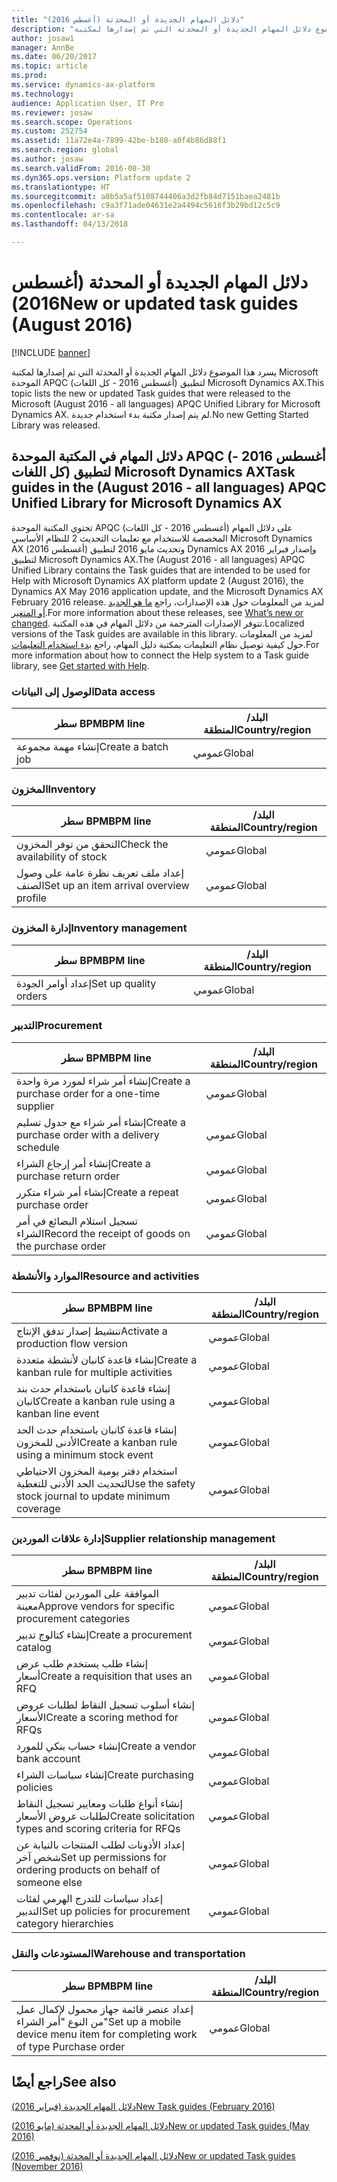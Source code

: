 ```yaml
---
title: "دلائل المهام الجديدة أو المحدثة (أغسطس 2016)"
description: "يسرد هذا الموضوع دلائل المهام الجديدة أو المحدثة التي تم إصدارها لمكتبة Microsoft الموحدة APQC (أغسطس 2016 - كل اللغات) لتطبيق Microsoft Dynamics AX. لم يتم إصدار مكتبة بدء استخدام جديدة."
author: josaw1
manager: AnnBe
ms.date: 06/20/2017
ms.topic: article
ms.prod: 
ms.service: dynamics-ax-platform
ms.technology: 
audience: Application User, IT Pro
ms.reviewer: josaw
ms.search.scope: Operations
ms.custom: 252754
ms.assetid: 11a72e4a-7899-42be-b180-a0f4b86d88f1
ms.search.region: global
ms.author: josaw
ms.search.validFrom: 2016-08-30
ms.dyn365.ops.version: Platform update 2
ms.translationtype: HT
ms.sourcegitcommit: a8b5a5af5108744406a3d2fb84d7151baea2481b
ms.openlocfilehash: c9a3f71ade04631e2a4494c5616f3b29bd12c5c9
ms.contentlocale: ar-sa
ms.lasthandoff: 04/13/2018

---
```


# <a name="new-or-updated-task-guides-august-2016"></a><span data-ttu-id="8f669-104">دلائل المهام الجديدة أو المحدثة (أغسطس 2016)</span><span class="sxs-lookup"><span data-stu-id="8f669-104">New or updated task guides (August 2016)</span></span>

[!INCLUDE [banner](../includes/banner.md)]

<span data-ttu-id="8f669-105">يسرد هذا الموضوع دلائل المهام الجديدة أو المحدثة التي تم إصدارها لمكتبة Microsoft الموحدة APQC (أغسطس 2016 - كل اللغات) لتطبيق Microsoft Dynamics AX.</span><span class="sxs-lookup"><span data-stu-id="8f669-105">This topic lists the new or updated Task guides that were released to the Microsoft (August 2016 - all languages) APQC Unified Library for Microsoft Dynamics AX.</span></span> <span data-ttu-id="8f669-106">لم يتم إصدار مكتبة بدء استخدام جديدة.</span><span class="sxs-lookup"><span data-stu-id="8f669-106">No new Getting Started Library was released.</span></span>

<a name="task-guides-in-the-august-2016---all-languages-apqc-unified-library-for-microsoft-dynamics-ax"></a><span data-ttu-id="8f669-107">[]()دلائل المهام في المكتبة الموحدة APQC (أغسطس 2016 - كل اللغات) لتطبيق Microsoft Dynamics AX</span><span class="sxs-lookup"><span data-stu-id="8f669-107">[]()Task guides in the (August 2016 - all languages) APQC Unified Library for Microsoft Dynamics AX</span></span>
---------------------------------------------------------------------------------------------------

<span data-ttu-id="8f669-108">تحتوي المكتبة الموحدة APQC (أغسطس 2016 - كل اللغات) على دلائل المهام المخصصة للاستخدام مع تعليمات التحديث 2 للنظام الأساسي Microsoft Dynamics AX (أغسطس 2016) وتحديث مايو 2016 لتطبيق Dynamics AX وإصدار فبراير 2016 لتطبيق Microsoft Dynamics AX.</span><span class="sxs-lookup"><span data-stu-id="8f669-108">The (August 2016 - all languages) APQC Unified Library contains the Task guides that are intended to be used for Help with Microsoft Dynamics AX platform update 2 (August 2016), the Dynamics AX May 2016 application update, and the Microsoft Dynamics AX February 2016 release.</span></span> <span data-ttu-id="8f669-109">لمزيد من المعلومات حول هذه الإصدارات، راجع [ما هو الجديد أو المتغير](whats-new-changed.md).</span><span class="sxs-lookup"><span data-stu-id="8f669-109">For more information about these releases, see [What’s new or changed](whats-new-changed.md).</span></span> <span data-ttu-id="8f669-110">تتوفر الإصدارات المترجمة من دلائل المهام في هذه المكتبة.</span><span class="sxs-lookup"><span data-stu-id="8f669-110">Localized versions of the Task guides are available in this library.</span></span> <span data-ttu-id="8f669-111">لمزيد من المعلومات حول كيفية توصيل نظام التعليمات بمكتبة دليل المهام، راجع [بدء استخدام التعليمات](help-overview.md).</span><span class="sxs-lookup"><span data-stu-id="8f669-111">For more information about how to connect the Help system to a Task guide library, see [Get started with Help](help-overview.md).</span></span>

### <a name="data-access"></a><span data-ttu-id="8f669-112">الوصول إلى البيانات</span><span class="sxs-lookup"><span data-stu-id="8f669-112">Data access</span></span>

| <span data-ttu-id="8f669-113">سطر BPM</span><span class="sxs-lookup"><span data-stu-id="8f669-113">BPM line</span></span>           | <span data-ttu-id="8f669-114">البلد/المنطقة</span><span class="sxs-lookup"><span data-stu-id="8f669-114">Country/region</span></span> |
|--------------------|----------------|
| <span data-ttu-id="8f669-115">إنشاء مهمة مجموعة</span><span class="sxs-lookup"><span data-stu-id="8f669-115">Create a batch job</span></span> | <span data-ttu-id="8f669-116">عمومي</span><span class="sxs-lookup"><span data-stu-id="8f669-116">Global</span></span>         |

### <a name="inventory"></a><span data-ttu-id="8f669-117">المخزون</span><span class="sxs-lookup"><span data-stu-id="8f669-117">Inventory</span></span>

| <span data-ttu-id="8f669-118">سطر BPM</span><span class="sxs-lookup"><span data-stu-id="8f669-118">BPM line</span></span>                                | <span data-ttu-id="8f669-119">البلد/المنطقة</span><span class="sxs-lookup"><span data-stu-id="8f669-119">Country/region</span></span> |
|-----------------------------------------|----------------|
| <span data-ttu-id="8f669-120">التحقق من توفر المخزون</span><span class="sxs-lookup"><span data-stu-id="8f669-120">Check the availability of stock</span></span>         | <span data-ttu-id="8f669-121">عمومي</span><span class="sxs-lookup"><span data-stu-id="8f669-121">Global</span></span>         |
| <span data-ttu-id="8f669-122">إعداد ملف تعريف نظرة عامة على وصول الصنف</span><span class="sxs-lookup"><span data-stu-id="8f669-122">Set up an item arrival overview profile</span></span> | <span data-ttu-id="8f669-123">عمومي</span><span class="sxs-lookup"><span data-stu-id="8f669-123">Global</span></span>         |

### <a name="inventory-management"></a><span data-ttu-id="8f669-124">إدارة المخزون</span><span class="sxs-lookup"><span data-stu-id="8f669-124">Inventory management</span></span>

| <span data-ttu-id="8f669-125">سطر BPM</span><span class="sxs-lookup"><span data-stu-id="8f669-125">BPM line</span></span>              | <span data-ttu-id="8f669-126">البلد/المنطقة</span><span class="sxs-lookup"><span data-stu-id="8f669-126">Country/region</span></span> |
|-----------------------|----------------|
| <span data-ttu-id="8f669-127">إعداد أوامر الجودة</span><span class="sxs-lookup"><span data-stu-id="8f669-127">Set up quality orders</span></span> | <span data-ttu-id="8f669-128">عمومي</span><span class="sxs-lookup"><span data-stu-id="8f669-128">Global</span></span>         |

### <a name="procurement"></a><span data-ttu-id="8f669-129">التدبير</span><span class="sxs-lookup"><span data-stu-id="8f669-129">Procurement</span></span>

| <span data-ttu-id="8f669-130">سطر BPM</span><span class="sxs-lookup"><span data-stu-id="8f669-130">BPM line</span></span>                                          | <span data-ttu-id="8f669-131">البلد/المنطقة</span><span class="sxs-lookup"><span data-stu-id="8f669-131">Country/region</span></span> |
|---------------------------------------------------|----------------|
| <span data-ttu-id="8f669-132">إنشاء أمر شراء لمورد مرة واحدة</span><span class="sxs-lookup"><span data-stu-id="8f669-132">Create a purchase order for a one-time supplier</span></span>   | <span data-ttu-id="8f669-133">عمومي</span><span class="sxs-lookup"><span data-stu-id="8f669-133">Global</span></span>         |
| <span data-ttu-id="8f669-134">إنشاء أمر شراء مع جدول تسليم</span><span class="sxs-lookup"><span data-stu-id="8f669-134">Create a purchase order with a delivery schedule</span></span>  | <span data-ttu-id="8f669-135">عمومي</span><span class="sxs-lookup"><span data-stu-id="8f669-135">Global</span></span>         |
| <span data-ttu-id="8f669-136">إنشاء أمر إرجاع الشراء</span><span class="sxs-lookup"><span data-stu-id="8f669-136">Create a purchase return order</span></span>                    | <span data-ttu-id="8f669-137">عمومي</span><span class="sxs-lookup"><span data-stu-id="8f669-137">Global</span></span>         |
| <span data-ttu-id="8f669-138">إنشاء أمر شراء متكرر</span><span class="sxs-lookup"><span data-stu-id="8f669-138">Create a repeat purchase order</span></span>                    | <span data-ttu-id="8f669-139">عمومي</span><span class="sxs-lookup"><span data-stu-id="8f669-139">Global</span></span>         |
| <span data-ttu-id="8f669-140">تسجيل استلام البضائع في أمر الشراء</span><span class="sxs-lookup"><span data-stu-id="8f669-140">Record the receipt of goods on the purchase order</span></span> | <span data-ttu-id="8f669-141">عمومي</span><span class="sxs-lookup"><span data-stu-id="8f669-141">Global</span></span>         |

### <a name="resource-and-activities"></a><span data-ttu-id="8f669-142">الموارد والأنشطة</span><span class="sxs-lookup"><span data-stu-id="8f669-142">Resource and activities</span></span>

| <span data-ttu-id="8f669-143">سطر BPM</span><span class="sxs-lookup"><span data-stu-id="8f669-143">BPM line</span></span>                                                | <span data-ttu-id="8f669-144">البلد/المنطقة</span><span class="sxs-lookup"><span data-stu-id="8f669-144">Country/region</span></span> |
|---------------------------------------------------------|----------------|
| <span data-ttu-id="8f669-145">تنشيط إصدار تدفق الإنتاج</span><span class="sxs-lookup"><span data-stu-id="8f669-145">Activate a production flow version</span></span>                      | <span data-ttu-id="8f669-146">عمومي</span><span class="sxs-lookup"><span data-stu-id="8f669-146">Global</span></span>         |
| <span data-ttu-id="8f669-147">إنشاء قاعدة كانبان لأنشطة متعددة</span><span class="sxs-lookup"><span data-stu-id="8f669-147">Create a kanban rule for multiple activities</span></span>            | <span data-ttu-id="8f669-148">عمومي</span><span class="sxs-lookup"><span data-stu-id="8f669-148">Global</span></span>         |
| <span data-ttu-id="8f669-149">إنشاء قاعدة كانبان باستخدام حدث بند كانبان</span><span class="sxs-lookup"><span data-stu-id="8f669-149">Create a kanban rule using a kanban line event</span></span>          | <span data-ttu-id="8f669-150">عمومي</span><span class="sxs-lookup"><span data-stu-id="8f669-150">Global</span></span>         |
| <span data-ttu-id="8f669-151">إنشاء قاعدة كانبان باستخدام حدث الحد الأدنى للمخزون</span><span class="sxs-lookup"><span data-stu-id="8f669-151">Create a kanban rule using a minimum stock event</span></span>        | <span data-ttu-id="8f669-152">عمومي</span><span class="sxs-lookup"><span data-stu-id="8f669-152">Global</span></span>         |
| <span data-ttu-id="8f669-153">استخدام دفتر يومية المخزون الاحتياطي لتحديث الحد الأدنى للتغطية</span><span class="sxs-lookup"><span data-stu-id="8f669-153">Use the safety stock journal to update minimum coverage</span></span> | <span data-ttu-id="8f669-154">عمومي</span><span class="sxs-lookup"><span data-stu-id="8f669-154">Global</span></span>         |

### <a name="supplier-relationship-management"></a><span data-ttu-id="8f669-155">إدارة علاقات الموردين</span><span class="sxs-lookup"><span data-stu-id="8f669-155">Supplier relationship management</span></span>

| <span data-ttu-id="8f669-156">سطر BPM</span><span class="sxs-lookup"><span data-stu-id="8f669-156">BPM line</span></span>                                                           | <span data-ttu-id="8f669-157">البلد/المنطقة</span><span class="sxs-lookup"><span data-stu-id="8f669-157">Country/region</span></span> |
|--------------------------------------------------------------------|----------------|
| <span data-ttu-id="8f669-158">الموافقة على الموردين لفئات تدبير معينة</span><span class="sxs-lookup"><span data-stu-id="8f669-158">Approve vendors for specific procurement categories</span></span>                | <span data-ttu-id="8f669-159">عمومي</span><span class="sxs-lookup"><span data-stu-id="8f669-159">Global</span></span>         |
| <span data-ttu-id="8f669-160">إنشاء كتالوج تدبير</span><span class="sxs-lookup"><span data-stu-id="8f669-160">Create a procurement catalog</span></span>                                       | <span data-ttu-id="8f669-161">عمومي</span><span class="sxs-lookup"><span data-stu-id="8f669-161">Global</span></span>         |
| <span data-ttu-id="8f669-162">إنشاء طلب يستخدم طلب عرض أسعار</span><span class="sxs-lookup"><span data-stu-id="8f669-162">Create a requisition that uses an RFQ</span></span>                              | <span data-ttu-id="8f669-163">عمومي</span><span class="sxs-lookup"><span data-stu-id="8f669-163">Global</span></span>         |
| <span data-ttu-id="8f669-164">إنشاء أسلوب تسجيل النقاط لطلبات عروض الأسعار</span><span class="sxs-lookup"><span data-stu-id="8f669-164">Create a scoring method for RFQs</span></span>                                   | <span data-ttu-id="8f669-165">عمومي</span><span class="sxs-lookup"><span data-stu-id="8f669-165">Global</span></span>         |
| <span data-ttu-id="8f669-166">إنشاء حساب بنكي للمورد</span><span class="sxs-lookup"><span data-stu-id="8f669-166">Create a vendor bank account</span></span>                                       | <span data-ttu-id="8f669-167">عمومي</span><span class="sxs-lookup"><span data-stu-id="8f669-167">Global</span></span>         |
| <span data-ttu-id="8f669-168">إنشاء سياسات الشراء</span><span class="sxs-lookup"><span data-stu-id="8f669-168">Create purchasing policies</span></span>                                         | <span data-ttu-id="8f669-169">عمومي</span><span class="sxs-lookup"><span data-stu-id="8f669-169">Global</span></span>         |
| <span data-ttu-id="8f669-170">إنشاء أنواع طلبات ومعايير تسجيل النقاط‬ لطلبات عروض الأسعار</span><span class="sxs-lookup"><span data-stu-id="8f669-170">Create solicitation types and scoring criteria for RFQs</span></span>            | <span data-ttu-id="8f669-171">عمومي</span><span class="sxs-lookup"><span data-stu-id="8f669-171">Global</span></span>         |
| <span data-ttu-id="8f669-172">إعداد الأذونات لطلب المنتجات بالنيابة عن شخص آخر</span><span class="sxs-lookup"><span data-stu-id="8f669-172">Set up permissions for ordering products on behalf of someone else</span></span> | <span data-ttu-id="8f669-173">عمومي</span><span class="sxs-lookup"><span data-stu-id="8f669-173">Global</span></span>         |
| <span data-ttu-id="8f669-174">إعداد سياسات للتدرج الهرمي لفئات التدبير</span><span class="sxs-lookup"><span data-stu-id="8f669-174">Set up policies for procurement category hierarchies</span></span>               | <span data-ttu-id="8f669-175">عمومي</span><span class="sxs-lookup"><span data-stu-id="8f669-175">Global</span></span>         |

### <a name="warehouse-and-transportation"></a><span data-ttu-id="8f669-176">المستودعات والنقل</span><span class="sxs-lookup"><span data-stu-id="8f669-176">Warehouse and transportation</span></span>

| <span data-ttu-id="8f669-177">سطر BPM</span><span class="sxs-lookup"><span data-stu-id="8f669-177">BPM line</span></span>                                                                    | <span data-ttu-id="8f669-178">البلد/المنطقة</span><span class="sxs-lookup"><span data-stu-id="8f669-178">Country/region</span></span> |
|-----------------------------------------------------------------------------|----------------|
| <span data-ttu-id="8f669-179">إعداد عنصر قائمة جهاز محمول لإكمال عمل من النوع "أمر الشراء"</span><span class="sxs-lookup"><span data-stu-id="8f669-179">Set up a mobile device menu item for completing work of type Purchase order</span></span> | <span data-ttu-id="8f669-180">عمومي</span><span class="sxs-lookup"><span data-stu-id="8f669-180">Global</span></span>         |



<a name="see-also"></a><span data-ttu-id="8f669-181">راجع أيضًا</span><span class="sxs-lookup"><span data-stu-id="8f669-181">See also</span></span>
--------

[<span data-ttu-id="8f669-182">دلائل المهام الجديدة (فبراير 2016)</span><span class="sxs-lookup"><span data-stu-id="8f669-182">New Task guides (February 2016)</span></span>](new-task-guides-available-february-2016.md)

[<span data-ttu-id="8f669-183">دلائل المهام الجديدة أو المحدثة (مايو 2016)</span><span class="sxs-lookup"><span data-stu-id="8f669-183">New or updated Task guides (May 2016)</span></span>](new-updated-task-guides-available-may-2016.md)

[<span data-ttu-id="8f669-184">دلائل المهام الجديدة أو المحدثة (نوفمبر 2016)</span><span class="sxs-lookup"><span data-stu-id="8f669-184">New or updated Task guides (November 2016)</span></span>](new-task-guides-november-2016.md)




